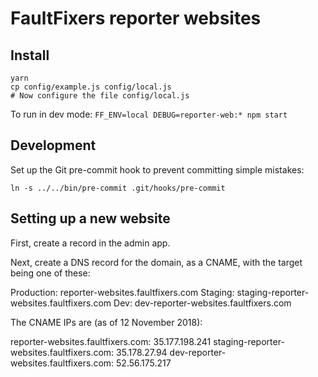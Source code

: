 FaultFixers reporter websites
=============================

## Install

```
yarn
cp config/example.js config/local.js
# Now configure the file config/local.js
```

To run in dev mode: `FF_ENV=local DEBUG=reporter-web:* npm start`

## Development

Set up the Git pre-commit hook to prevent committing simple mistakes:

```
ln -s ../../bin/pre-commit .git/hooks/pre-commit
```

## Setting up a new website

First, create a record in the admin app.

Next, create a DNS record for the domain, as a CNAME, with the target being one of these:

Production: reporter-websites.faultfixers.com
Staging: staging-reporter-websites.faultfixers.com
Dev: dev-reporter-websites.faultfixers.com

The CNAME IPs are (as of 12 November 2018):

reporter-websites.faultfixers.com: 35.177.198.241
staging-reporter-websites.faultfixers.com: 35.178.27.94
dev-reporter-websites.faultfixers.com: 52.56.175.217
